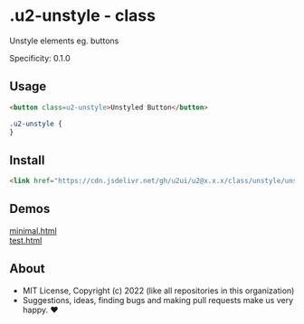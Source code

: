 # .u2-unstyle - class
Unstyle elements eg. buttons

Specificity: 0.1.0

## Usage

```html
<button class=u2-unstyle>Unstyled Button</button>
```

```css
.u2-unstyle {
}
```

## Install

```html
<link href="https://cdn.jsdelivr.net/gh/u2ui/u2@x.x.x/class/unstyle/unstyle.min.css" rel=stylesheet>
```

## Demos

[minimal.html](http://gcdn.li/u2ui/u2@main/class/unstyle/tests/minimal.html)  
[test.html](http://gcdn.li/u2ui/u2@main/class/unstyle/tests/test.html)  

## About

- MIT License, Copyright (c) 2022 <u2> (like all repositories in this organization) <br>
- Suggestions, ideas, finding bugs and making pull requests make us very happy. ♥

